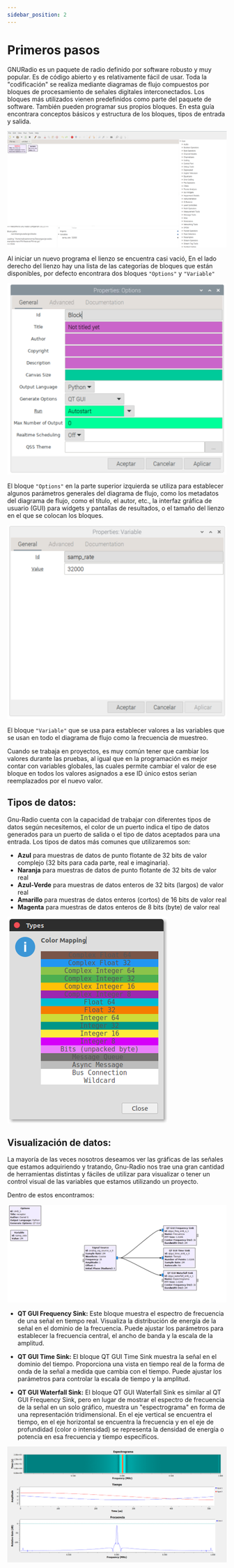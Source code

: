 ```yaml
---
sidebar_position: 2
---
```


# Primeros pasos 

GNURadio es un paquete de radio definido por software robusto y muy popular. Es de código abierto y es relativamente fácil de usar.
Toda la "codificación" se realiza mediante diagramas de flujo compuestos por bloques de procesamiento de señales digitales interconectados. Los bloques más utilizados vienen predefinidos como parte del paquete de software. También  pueden programar
sus propios bloques. En esta guía encontrara conceptos básicos y estructura de los bloques, tipos de entrada y salida.

![Lienzo-nuevo](./img/inicio.png)

Al iniciar un nuevo programa el lienzo se encuentra casi vació, En el lado derecho del lienzo hay una lista de las categorías de bloques que están
disponibles, por defecto encontrara dos bloques `"Options"` y `"Variable"`

![bloque opciones](./img/propiedades.png)

El bloque `"Options"` en la parte superior izquierda se utiliza para establecer algunos parámetros generales del diagrama de flujo, como los metadatos del diagrama de flujo, como el título, el autor, etc., la interfaz gráfica de usuario (GUI) para widgets y pantallas de resultados, o el tamaño del lienzo en el que se colocan los bloques. 

![bloque variable](./img/variable.png)

El bloque `"Variable"` que se usa para establecer valores a las variables que se usan en todo el diagrama de flujo como la frecuencia de muestreo.

Cuando se trabaja en proyectos, es muy común tener que cambiar los valores durante las pruebas, al igual que en la programación es mejor contar con variables globales, las cuales permite cambiar el valor de ese bloque en todos los valores asignados a ese ID único estos serian reemplazados por el nuevo valor.

## Tipos de datos:

Gnu-Radio cuenta con la capacidad de trabajar con diferentes tipos de datos según necesitemos, el color de un puerto indica el tipo de datos generados para un puerto de salida o el tipo de datos aceptados para una entrada. Los tipos de datos más comunes que utilizaremos son:

- **Azul** para muestras de datos de punto flotante de 32 bits de valor complejo (32 bits para cada parte, real e imaginaria).
- **Naranja** para muestras de datos de punto flotante de 32 bits de valor real
- **Azul-Verde** para muestras de datos enteros de 32 bits (largos) de valor real
- **Amarillo** para muestras de datos enteros (cortos) de 16 bits de valor real
- **Magenta** para muestras de datos enteros de 8 bits (byte) de valor real

![Tipos-dato](./img/tipos.png)

## Visualización de datos:

La mayoría de las veces nosotros deseamos ver las gráficas de las señales que estamos adquiriendo y
tratando, Gnu-Radio nos trae una gran cantidad de herramientas distintas y fáciles de utilizar para visualizar
o tener un control visual de las variables que estamos utilizando un proyecto.

Dentro de estos encontramos:

![Tipos-dato](./img/gui.png)

- **QT GUI Frequency Sink:**
Este bloque muestra el espectro de frecuencia de una señal en tiempo real. Visualiza la distribución de energía de la señal en el dominio de la frecuencia. Puede ajustar los parámetros para establecer la frecuencia central, el ancho de banda y la escala de la amplitud.

- **QT GUI Time Sink:**
El bloque QT GUI Time Sink muestra la señal en el dominio del tiempo. Proporciona una vista en tiempo real de la forma de onda de la señal a medida que cambia con el tiempo. Puede ajustar los parámetros para controlar la escala de tiempo y la amplitud. 

- **QT GUI Waterfall Sink:**
El bloque QT GUI Waterfall Sink es similar al QT GUI Frequency Sink, pero en lugar de mostrar el espectro de frecuencia de la señal en un solo gráfico, muestra un "espectrograma" en forma de una representación tridimensional. En el eje vertical se encuentra el tiempo, en el eje horizontal se encuentra la frecuencia y en el eje de profundidad (color o intensidad) se representa la densidad de energía o potencia en esa frecuencia y tiempo específicos.

![Tipos-dato](./img/outgui.png)